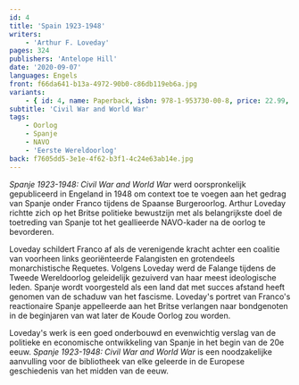 ```yaml
---
id: 4
title: 'Spain 1923-1948'
writers:
    - 'Arthur F. Loveday'
pages: 324
publishers: 'Antelope Hill'
date: '2020-09-07'
languages: Engels
front: f66da641-b13a-4972-90b0-c86db119eb6a.jpg
variants:
    - { id: 4, name: Paperback, isbn: 978-1-953730-00-8, price: 22.99, out_of_stock: 0 }
subtitle: 'Civil War and World War'
tags:
    - Oorlog
    - Spanje
    - NAVO
    - 'Eerste Wereldoorlog'
back: f7605dd5-3e1e-4f62-b3f1-4c24e63ab14e.jpg
---
```


*Spanje 1923-1948: Civil War and World War* werd oorspronkelijk gepubliceerd in Engeland in 1948 om context toe te voegen aan het gedrag van Spanje onder Franco tijdens de Spaanse Burgeroorlog.  Arthur Loveday richtte zich op het Britse politieke bewustzijn met als belangrijkste doel de toetreding van Spanje tot het geallieerde NAVO-kader na de oorlog te bevorderen.
 
Loveday schildert Franco af als de verenigende kracht achter een coalitie van voorheen links georiënteerde Falangisten en grotendeels monarchistische Requetes. Volgens Loveday werd de Falange tijdens de Tweede Wereldoorlog geleidelijk gezuiverd van haar meest ideologische leden. Spanje wordt voorgesteld als een land dat met succes afstand heeft genomen van de schaduw van het fascisme. Loveday's portret van Franco's reactionaire Spanje appelleerde aan het Britse verlangen naar bondgenoten in de beginjaren van wat later de Koude Oorlog zou worden.
 
Loveday's werk is een goed onderbouwd en evenwichtig verslag van de politieke en economische ontwikkeling van Spanje in het begin van de 20e eeuw. *Spanje 1923-1948: Civil War and World War* is een noodzakelijke aanvulling voor de bibliotheek van elke geleerde in de Europese geschiedenis van het midden van de eeuw.
